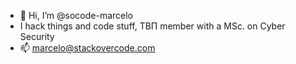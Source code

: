 - 👋 Hi, I’m @socode-marcelo
- I hack things and code stuff, ΤΒΠ member with a MSc. on Cyber Security
- 📫 marcelo@stackovercode.com

<!---
socode-marcelo/socode-marcelo is a ✨ special ✨ repository because its `README.md` (this file) appears on your GitHub profile.
You can click the Preview link to take a look at your changes.
--->